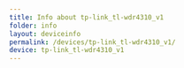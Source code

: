 ```yaml
---
title: Info about tp-link_tl-wdr4310_v1
folder: info
layout: deviceinfo
permalink: /devices/tp-link_tl-wdr4310_v1/
device: tp-link_tl-wdr4310_v1
---
```

